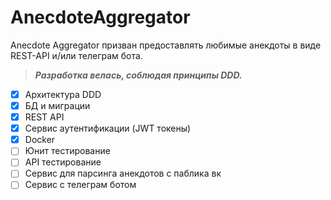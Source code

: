 # AnecdoteAggregator
Anecdote Aggregator призван предоставлять любимые анекдоты в виде REST-API и/или телеграм бота.  
> ***Разработка велась, соблюдая принципы DDD.***

- [x] Архитектура DDD
- [x] БД и миграции
- [x] REST API
- [x] Сервис аутентификации (JWT токены)
- [x] Docker
- [ ] Юнит тестирование
- [ ] API тестирование
- [ ] Сервис для парсинга анекдотов с паблика вк
- [ ] Сервис с телеграм ботом
